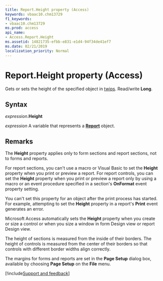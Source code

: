 ```yaml
---
title: Report.Height property (Access)
keywords: vbaac10.chm13729
f1_keywords:
- vbaac10.chm13729
ms.prod: access
api_name:
- Access.Report.Height
ms.assetid: 14821735-efbb-e831-e1d4-94f34de41ef7
ms.date: 02/21/2019
localization_priority: Normal
---
```



# Report.Height property (Access)

Gets or sets the height of the specified object in [twips](../language/glossary/vbe-glossary.md#twip). Read/write **Long**.


## Syntax

_expression_.**Height**

_expression_ A variable that represents a **[Report](Access.Report.md)** object.


## Remarks

The **Height** property applies only to form sections and report sections, not to forms and reports.

For report sections, you can't use a macro or Visual Basic to set the **Height** property when you print or preview a report. For report controls, you can set the **Height** property when you print or preview a report only by using a macro or an event procedure specified in a section's **OnFormat** event property setting.

You can't set this property for an object after the print process has started. For example, attempting to set the **Height** property in a report's **Print** event generates an error.

Microsoft Access automatically sets the **Height** property when you create or size a control or when you size a window in form Design view or report Design view.

The height of sections is measured from the inside of their borders. The height of controls is measured from the center of their borders so that controls with different border widths align correctly. 

The margins for forms and reports are set in the **Page Setup** dialog box, available by choosing **Page Setup** on the **File** menu.


[!include[Support and feedback](~/includes/feedback-boilerplate.md)]

